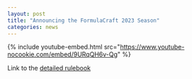 ```yaml
---
layout: post
title: "Announcing the FormulaCraft 2023 Season"
categories: news
---
```


{% include youtube-embed.html src="https://www.youtube-nocookie.com/embed/9URqQH6v-Qg" %}

Link to the [detailed rulebook](https://docs.google.com/document/d/1nPdiJak7VUJxe97i3puy4K7tvKCuMbP9yW6JH4J9n-g/)
